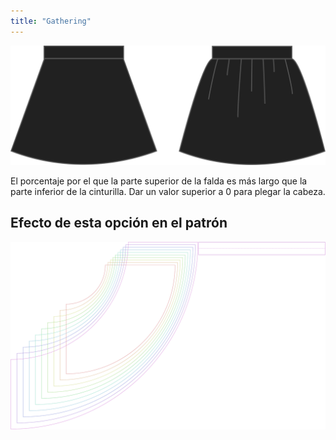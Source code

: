 ```yaml
---
title: "Gathering"
---
```


![Fruncido](gathering.svg)

El porcentaje por el que la parte superior de la falda es más largo que la parte inferior de la cinturilla. Dar un valor superior a 0 para plegar la cabeza.

## Efecto de esta opción en el patrón

![Esta imagen muestra el efecto de esta opción superponiendo varias variantes que tienen un valor diferente para esta opción](sandy_gathering_sample.svg "Effect of this option on the pattern")
